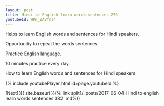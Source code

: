 ```yaml
---
layout: post
title: Hindi to English learn words sentences 279 
youtubeId: WPn_ZAVfml4
---
```

 
 
Helps to learn English words and sentences for Hindi speakers.

Opportunitiy to repeat the words sentences. 

Practice English language. 
 
10 minutes practice every day. 
 
How to learn English words and sentences for Hindi speakers 
 
{% include youtubePlayer.html id=page.youtubeId %}
 
 
[Next]({{ site.baseurl }}{% link  split1/_posts/2017-06-04-Hindi to english learn words sentences 382 .md%})
 

